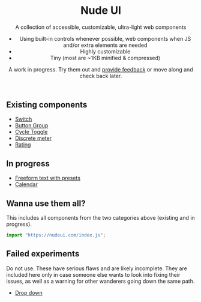 <header>

# Nude UI

A collection of accessible, customizable, ultra-light web components

- Using built-in controls whenever possible, web components when JS and/or extra elements are needed
- Highly customizable
- Tiny (most are ~1KB minified & compressed)

A work in progress. Try them out and [provide feedback](https://github.com/leaverou/nudeui) or move along and check back later.

</header>

<main>

## Existing components

- [Switch](nd-switch)
- [Button Group](button-group)
- [Cycle Toggle](cycle-toggle)
- [Discrete meter](meter-discrete)
- [Rating](nd-rating)

## In progress

- [Freeform text with presets](with-presets)
- [Calendar](nd-calendar)

## Wanna use them all?

This includes all components from the two categories above (existing and in progress).

```js
import "https://nudeui.com/index.js";
```

## Failed experiments

Do not use. These have serious flaws and are likely incomplete.
They are included here only in case someone else wants to look into fixing their issues,
as well as a warning for other wanderers going down the same path.

- [Drop down](drop-down)

</main>